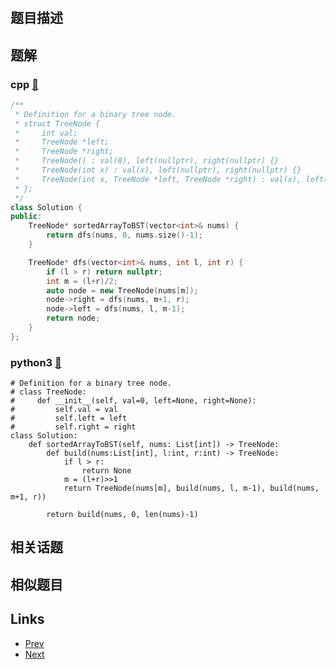 
# [](https://leetcode-cn.com/problems/convert-sorted-array-to-binary-search-tree)

## 题目描述



## 题解

### cpp [🔗](convert-sorted-array-to-binary-search-tree.cpp) 
```cpp
/**
 * Definition for a binary tree node.
 * struct TreeNode {
 *     int val;
 *     TreeNode *left;
 *     TreeNode *right;
 *     TreeNode() : val(0), left(nullptr), right(nullptr) {}
 *     TreeNode(int x) : val(x), left(nullptr), right(nullptr) {}
 *     TreeNode(int x, TreeNode *left, TreeNode *right) : val(x), left(left), right(right) {}
 * };
 */
class Solution {
public:
    TreeNode* sortedArrayToBST(vector<int>& nums) {
        return dfs(nums, 0, nums.size()-1);
    }

    TreeNode* dfs(vector<int>& nums, int l, int r) {
        if (l > r) return nullptr;
        int m = (l+r)/2;
        auto node = new TreeNode(nums[m]);
        node->right = dfs(nums, m+1, r);
        node->left = dfs(nums, l, m-1);
        return node;
    }
};
```
### python3 [🔗](convert-sorted-array-to-binary-search-tree.py) 
```python3
# Definition for a binary tree node.
# class TreeNode:
#     def __init__(self, val=0, left=None, right=None):
#         self.val = val
#         self.left = left
#         self.right = right
class Solution:
    def sortedArrayToBST(self, nums: List[int]) -> TreeNode:
        def build(nums:List[int], l:int, r:int) -> TreeNode:
            if l > r:
                return None
            m = (l+r)>>1
            return TreeNode(nums[m], build(nums, l, m-1), build(nums, m+1, r))
        
        return build(nums, 0, len(nums)-1)
```


## 相关话题



## 相似题目



## Links

- [Prev](../binary-tree-level-order-traversal-ii/README.md) 
- [Next](../convert-sorted-list-to-binary-search-tree/README.md) 

